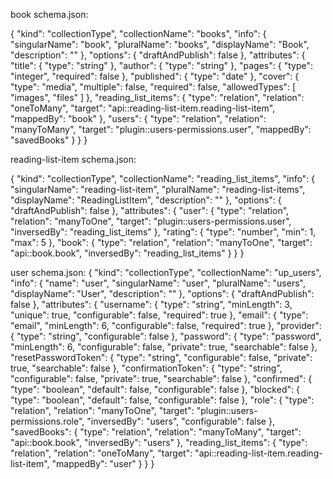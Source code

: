 book schema.json: 

{
  "kind": "collectionType",
  "collectionName": "books",
  "info": {
    "singularName": "book",
    "pluralName": "books",
    "displayName": "Book",
    "description": ""
  },
  "options": {
    "draftAndPublish": false
  },
  "attributes": {
    "title": {
      "type": "string"
    },
    "author": {
      "type": "string"
    },
    "pages": {
      "type": "integer",
      "required": false
    },
    "published": {
      "type": "date"
    },
    "cover": {
      "type": "media",
      "multiple": false,
      "required": false,
      "allowedTypes": [
        "images",
        "files"
      ]
    },
    "reading_list_items": {
      "type": "relation",
      "relation": "oneToMany",
      "target": "api::reading-list-item.reading-list-item",
      "mappedBy": "book"
    },
    "users": {
      "type": "relation",
      "relation": "manyToMany",
      "target": "plugin::users-permissions.user",
      "mappedBy": "savedBooks"
    }
  }
}


reading-list-item schema.json:

{
  "kind": "collectionType",
  "collectionName": "reading_list_items",
  "info": {
    "singularName": "reading-list-item",
    "pluralName": "reading-list-items",
    "displayName": "ReadingListItem",
    "description": ""
  },
  "options": {
    "draftAndPublish": false
  },
  "attributes": {
    "user": {
      "type": "relation",
      "relation": "manyToOne",
      "target": "plugin::users-permissions.user",
      "inversedBy": "reading_list_items"
    },
    "rating": {
      "type": "number",
      "min": 1,
      "max": 5
    },
    "book": {
      "type": "relation",
      "relation": "manyToOne",
      "target": "api::book.book",
      "inversedBy": "reading_list_items"
    }
  }
}

user schema.json:
{
  "kind": "collectionType",
  "collectionName": "up_users",
  "info": {
    "name": "user",
    "singularName": "user",
    "pluralName": "users",
    "displayName": "User",
    "description": ""
  },
  "options": {
    "draftAndPublish": false
  },
  "attributes": {
    "username": {
      "type": "string",
      "minLength": 3,
      "unique": true,
      "configurable": false,
      "required": true
    },
    "email": {
      "type": "email",
      "minLength": 6,
      "configurable": false,
      "required": true
    },
    "provider": {
      "type": "string",
      "configurable": false
    },
    "password": {
      "type": "password",
      "minLength": 6,
      "configurable": false,
      "private": true,
      "searchable": false
    },
    "resetPasswordToken": {
      "type": "string",
      "configurable": false,
      "private": true,
      "searchable": false
    },
    "confirmationToken": {
      "type": "string",
      "configurable": false,
      "private": true,
      "searchable": false
    },
    "confirmed": {
      "type": "boolean",
      "default": false,
      "configurable": false
    },
    "blocked": {
      "type": "boolean",
      "default": false,
      "configurable": false
    },
    "role": {
      "type": "relation",
      "relation": "manyToOne",
      "target": "plugin::users-permissions.role",
      "inversedBy": "users",
      "configurable": false
    },
    "savedBooks": {
      "type": "relation",
      "relation": "manyToMany",
      "target": "api::book.book",
      "inversedBy": "users"
    },
    "reading_list_items": {
      "type": "relation",
      "relation": "oneToMany",
      "target": "api::reading-list-item.reading-list-item",
      "mappedBy": "user"
    }
  }
}
